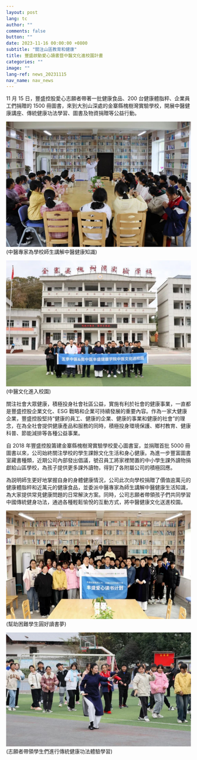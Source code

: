 ```yaml
---
layout: post
lang: tc
author: ""
comments: false
button: ""
date: 2023-11-16 00:00:00 +0800
subtitle: "關注山區教育和健康"
title: 豐盛啟動愛心讀書暨中醫文化進校園計畫
categories: ""
image: ""
lang-ref: news_20231115
nav_name: nav_news
---
```


11 月 15 日，豐盛控股愛心志願者帶著一批健康食品、200 台健康體脂秤、企業員工們捐贈的 1500 冊圖書，來到大別山深處的金寨縣槐樹灣實驗學校，開展中醫健康講座、傳統健康功法學習、圖書及物資捐贈等公益行動。

![](/files/forestry_uploads/20232211-1080x732.png)
(中醫專家為學校師生講解中醫健康知識)

![](/files/forestry_uploads/20232211-1080x739.png)
(中醫文化進入校園)

關注社會大眾健康，積極投身社會社區公益，實施有利於社會的健康事業，一直都是豐盛控股企業文化、ESG 戰略和企業可持續發展的重要內容。作為一家大健康企業，豐盛控股堅持“健康的員工、健康的企業、健康的事業和健康的社會”的理念，在為全社會提供健康產品和服務的同時，積極投身環境保護、鄉村教育、健康科普、節能減排等各種公益事業。

自 2018 年豐盛控股籌建金寨縣槐樹灣實驗學校愛心圖書室，並捐贈首批 5000 冊圖書以來，公司始終關注學校的學生課餘文化生活和身心健康。為進一步豐富圖書室藏書種類，近期公司內部發出倡議，號召員工將家裡閒置的中小學生課外讀物捐獻給山區學校，為孩子提供更多課外讀物，得到了各附屬公司的積極回應。

為説明師生更好地掌握自身的身體健康情況，公司此次向學校捐贈了價值逾萬元的健康體脂秤和近萬元的健康食品，並委派中醫專家為師生講解中醫健康生活知識，為大家提供常見健康問題的日常解決方案。同時，公司志願者帶領孩子們共同學習中國傳統健身功法，通過各種輕鬆愉悅的互動方式，將中醫健康文化送進校園。

![](/files/forestry_uploads/20232211-1080x633.png)
(幫助困難學生圓好讀書夢)

![](/files/forestry_uploads/20232211-1080x667.png)
(志願者帶領學生們進行傳統健康功法體驗學習)
